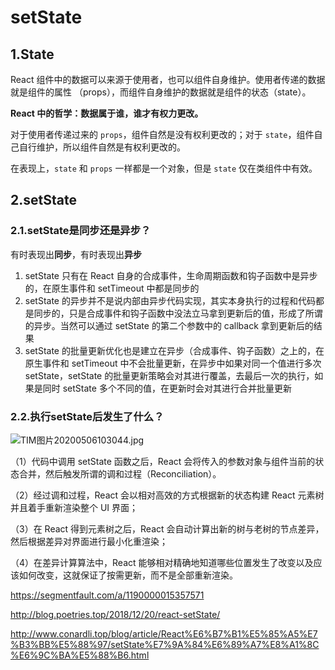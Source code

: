 

# setState

## 1.State

React 组件中的数据可以来源于使用者，也可以组件自身维护。使用者传递的数据就是组件的属性 （props），而组件自身维护的数据就是组件的状态（state）。

**React 中的哲学：数据属于谁，谁才有权力更改。**

对于使用者传递过来的 `props`，组件自然是没有权利更改的；对于 `state`，组件自己自行维护，所以组件自然是有权利更改的。

在表现上，`state` 和 `props` 一样都是一个对象，但是 `state` 仅在类组件中有效。

## 2.setState

### 2.1.setState是同步还是异步？

有时表现出**同步**，有时表现出**异步**

1. setState 只有在 React 自身的合成事件，生命周期函数和钩子函数中是异步的，在原生事件和 setTimeout 中都是同步的
2. setState 的异步并不是说内部由异步代码实现，其实本身执行的过程和代码都是同步的，只是合成事件和钩子函数中没法立马拿到更新后的值，形成了所谓的异步。当然可以通过 setState 的第二个参数中的 callback 拿到更新后的结果
3. setState 的批量更新优化也是建立在异步（合成事件、钩子函数）之上的，在原生事件和 setTimeout 中不会批量更新，在异步中如果对同一个值进行多次 setState，setState 的批量更新策略会对其进行覆盖，去最后一次的执行，如果是同时 setState 多个不同的值，在更新时会对其进行合并批量更新

### 2.2.执行setState后发生了什么？

![TIM图片20200506103044.jpg](https://cdn.nlark.com/yuque/0/2020/jpeg/356250/1588732267492-0e4a83a6-8076-4052-8292-a18756c4179b.jpeg)

（1）代码中调用 setState 函数之后，React 会将传入的参数对象与组件当前的状态合并，然后触发所谓的调和过程（Reconciliation）。

（2）经过调和过程，React 会以相对高效的方式根据新的状态构建 React 元素树并且着手重新渲染整个 UI 界面；

（3）在 React 得到元素树之后，React 会自动计算出新的树与老树的节点差异，然后根据差异对界面进行最小化重渲染；

（4）在差异计算算法中，React 能够相对精确地知道哪些位置发生了改变以及应该如何改变，这就保证了按需更新，而不是全部重新渲染。

https://segmentfault.com/a/1190000015357571

http://blog.poetries.top/2018/12/20/react-setState/

http://www.conardli.top/blog/article/React%E6%B7%B1%E5%85%A5%E7%B3%BB%E5%88%97/setState%E7%9A%84%E6%89%A7%E8%A1%8C%E6%9C%BA%E5%88%B6.html